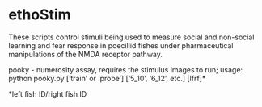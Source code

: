 # ethoStim
These scripts control stimuli being used to measure social and non-social learning and fear response in poecillid fishes under pharmaceutical manipulations of the NMDA receptor pathway.

pooky - numerosity assay, requires the stimulus images to run; 
usage: python pooky.py [‘train’ or ‘probe’] [‘5_10’, ‘6_12’, etc.] [lfrf]*


*left fish ID/right fish ID





